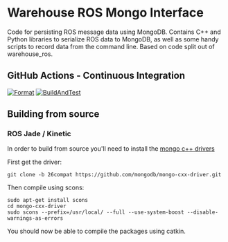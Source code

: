 # Warehouse ROS Mongo Interface

Code for persisting ROS message data using MongoDB.  Contains C++ and Python libraries to serialize ROS data to MongoDB, as well as some handy scripts to record data from the command line.  Based on code split out of warehouse_ros.

## GitHub Actions - Continuous Integration

[![Format](https://github.com/ros-planning/warehouse_ros_mongo/actions/workflows/format.yml/badge.svg?branch=noetic-devel)](https://github.com/ros-planning/warehouse_ros_mongo/actions/workflows/format.yml?branch=noetic-devel) [![BuildAndTest](https://github.com/ros-planning/warehouse_ros_mongo/actions/workflows/industrial_ci_action.yml/badge.svg?branch=noetic-devel)](https://github.com/ros-planning/warehouse_ros_mongo/actions/workflows/industrial_ci_action.yml?branch=noetic-devel)

## Building from source

### ROS Jade  / Kinetic

In order to build from source you'll need to install the [mongo c++ drivers](https://github.com/mongodb/mongo-cxx-driver/wiki/Download-and-Compile-the-Legacy-Driver)

First get the driver:
```
git clone -b 26compat https://github.com/mongodb/mongo-cxx-driver.git
```

Then compile using scons:
```
sudo apt-get install scons
cd mongo-cxx-driver
sudo scons --prefix=/usr/local/ --full --use-system-boost --disable-warnings-as-errors
```

You should now be able to compile the packages using catkin.
